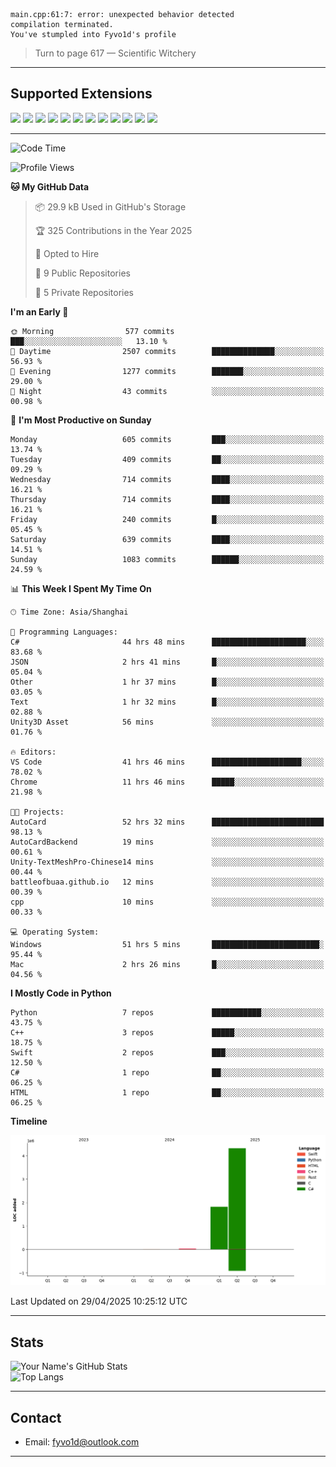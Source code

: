 ```
main.cpp:61:7: error: unexpected behavior detected
compilation terminated.
You've stumpled into Fyvo1d's profile
```

> Turn to page 617 — Scientific Witchery

---

## Supported Extensions

<p align="left">
  <img src="https://cdn.jsdelivr.net/gh/devicons/devicon/icons/cplusplus/cplusplus-original.svg" height="40" />
  <img src="https://cdn.jsdelivr.net/gh/devicons/devicon/icons/csharp/csharp-original.svg" height="40" />
  <img src="https://cdn.jsdelivr.net/gh/devicons/devicon/icons/python/python-original.svg" height="40" />
  <img src="https://cdn.jsdelivr.net/gh/devicons/devicon/icons/swift/swift-original.svg" height="40" />
  <img src="https://cdn.jsdelivr.net/gh/devicons/devicon/icons/git/git-original.svg" height="40" />
  <img src="https://cdn.jsdelivr.net/gh/devicons/devicon/icons/vscode/vscode-original.svg" height="40" />
  <img src="https://www.vulkan.org/user/themes/vulkan/images/logo/vulkan-logo.svg" height="40" />
  <img src="https://cdn.jsdelivr.net/gh/devicons/devicon/icons/opengl/opengl-original.svg" height="40" />
  <img src="https://cdn.jsdelivr.net/gh/devicons/devicon/icons/pytorch/pytorch-original.svg" height="40" />
  <img src="https://cdn.jsdelivr.net/gh/devicons/devicon/icons/unity/unity-original.svg" height="40" />
  <img src="https://cdn.jsdelivr.net/gh/devicons/devicon/icons/unrealengine/unrealengine-original.svg" height="40" />
  <img src="https://cdn.jsdelivr.net/gh/devicons/devicon/icons/cmake/cmake-original.svg" height="40" />
</p>


---

<!--START_SECTION:waka-->
![Code Time](http://img.shields.io/badge/Code%20Time-100%20hrs%2046%20mins-blue)

![Profile Views](http://img.shields.io/badge/Profile%20Views-11-blue)

**🐱 My GitHub Data** 

> 📦 29.9 kB Used in GitHub's Storage 
 > 
> 🏆 325 Contributions in the Year 2025
 > 
> 💼 Opted to Hire
 > 
> 📜 9 Public Repositories 
 > 
> 🔑 5 Private Repositories 
 > 
**I'm an Early 🐤** 

```text
🌞 Morning                577 commits         ███░░░░░░░░░░░░░░░░░░░░░░   13.10 % 
🌆 Daytime                2507 commits        ██████████████░░░░░░░░░░░   56.93 % 
🌃 Evening                1277 commits        ███████░░░░░░░░░░░░░░░░░░   29.00 % 
🌙 Night                  43 commits          ░░░░░░░░░░░░░░░░░░░░░░░░░   00.98 % 
```
📅 **I'm Most Productive on Sunday** 

```text
Monday                   605 commits         ███░░░░░░░░░░░░░░░░░░░░░░   13.74 % 
Tuesday                  409 commits         ██░░░░░░░░░░░░░░░░░░░░░░░   09.29 % 
Wednesday                714 commits         ████░░░░░░░░░░░░░░░░░░░░░   16.21 % 
Thursday                 714 commits         ████░░░░░░░░░░░░░░░░░░░░░   16.21 % 
Friday                   240 commits         █░░░░░░░░░░░░░░░░░░░░░░░░   05.45 % 
Saturday                 639 commits         ████░░░░░░░░░░░░░░░░░░░░░   14.51 % 
Sunday                   1083 commits        ██████░░░░░░░░░░░░░░░░░░░   24.59 % 
```


📊 **This Week I Spent My Time On** 

```text
🕑︎ Time Zone: Asia/Shanghai

💬 Programming Languages: 
C#                       44 hrs 48 mins      █████████████████████░░░░   83.68 % 
JSON                     2 hrs 41 mins       █░░░░░░░░░░░░░░░░░░░░░░░░   05.04 % 
Other                    1 hr 37 mins        █░░░░░░░░░░░░░░░░░░░░░░░░   03.05 % 
Text                     1 hr 32 mins        █░░░░░░░░░░░░░░░░░░░░░░░░   02.88 % 
Unity3D Asset            56 mins             ░░░░░░░░░░░░░░░░░░░░░░░░░   01.76 % 

🔥 Editors: 
VS Code                  41 hrs 46 mins      ████████████████████░░░░░   78.02 % 
Chrome                   11 hrs 46 mins      █████░░░░░░░░░░░░░░░░░░░░   21.98 % 

🐱‍💻 Projects: 
AutoCard                 52 hrs 32 mins      █████████████████████████   98.13 % 
AutoCardBackend          19 mins             ░░░░░░░░░░░░░░░░░░░░░░░░░   00.61 % 
Unity-TextMeshPro-Chinese14 mins             ░░░░░░░░░░░░░░░░░░░░░░░░░   00.44 % 
battleofbuaa.github.io   12 mins             ░░░░░░░░░░░░░░░░░░░░░░░░░   00.39 % 
cpp                      10 mins             ░░░░░░░░░░░░░░░░░░░░░░░░░   00.33 % 

💻 Operating System: 
Windows                  51 hrs 5 mins       ████████████████████████░   95.44 % 
Mac                      2 hrs 26 mins       █░░░░░░░░░░░░░░░░░░░░░░░░   04.56 % 
```

**I Mostly Code in Python** 

```text
Python                   7 repos             ███████████░░░░░░░░░░░░░░   43.75 % 
C++                      3 repos             █████░░░░░░░░░░░░░░░░░░░░   18.75 % 
Swift                    2 repos             ███░░░░░░░░░░░░░░░░░░░░░░   12.50 % 
C#                       1 repo              ██░░░░░░░░░░░░░░░░░░░░░░░   06.25 % 
HTML                     1 repo              ██░░░░░░░░░░░░░░░░░░░░░░░   06.25 % 
```



**Timeline**

![Lines of Code chart](https://raw.githubusercontent.com/FyVoid/FyVoid/main/assets/bar_graph.png)


 Last Updated on 29/04/2025 10:25:12 UTC
<!--END_SECTION:waka-->

---

## Stats

![Your Name's GitHub Stats](https://github-readme-stats.vercel.app/api?username=fyvoid&show_icons=true&theme=tokyonight)  
![Top Langs](https://github-readme-stats.vercel.app/api/top-langs/?username=fyvoid&layout=compact&theme=tokyonight)

---

## Contact

- Email: [fyvo1d@outlook.com](fyvo1d@outlook.com)  

---

